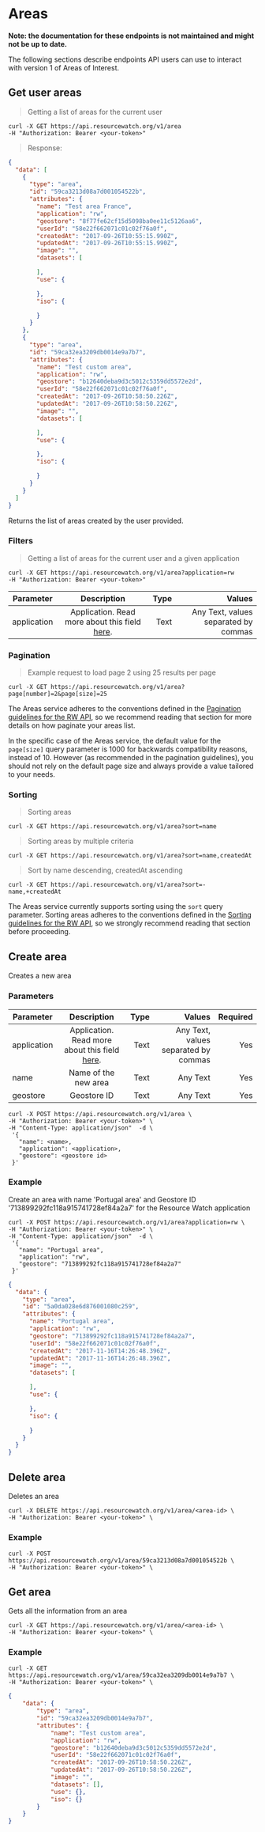 # Areas

**Note: the documentation for these endpoints is not maintained and might not be up to date.**

The following sections describe endpoints API users can use to interact with version 1 of Areas of Interest.

## Get user areas

> Getting a list of areas for the current user

```shell
curl -X GET https://api.resourcewatch.org/v1/area
-H "Authorization: Bearer <your-token>"
```

> Response:

```json
{
  "data": [
    {
      "type": "area",
      "id": "59ca3213d08a7d001054522b",
      "attributes": {
        "name": "Test area France",
        "application": "rw",
        "geostore": "8f77fe62cf15d5098ba0ee11c5126aa6",
        "userId": "58e22f662071c01c02f76a0f",
        "createdAt": "2017-09-26T10:55:15.990Z",
        "updatedAt": "2017-09-26T10:55:15.990Z",
        "image": "",
        "datasets": [

        ],
        "use": {

        },
        "iso": {

        }
      }
    },
    {
      "type": "area",
      "id": "59ca32ea3209db0014e9a7b7",
      "attributes": {
        "name": "Test custom area",
        "application": "rw",
        "geostore": "b12640deba9d3c5012c5359dd5572e2d",
        "userId": "58e22f662071c01c02f76a0f",
        "createdAt": "2017-09-26T10:58:50.226Z",
        "updatedAt": "2017-09-26T10:58:50.226Z",
        "image": "",
        "datasets": [

        ],
        "use": {

        },
        "iso": {

        }
      }
    }
  ]
}
```

Returns the list of areas created by the user provided.

### Filters

> Getting a list of areas for the current user and a given application

```shell
curl -X GET https://api.resourcewatch.org/v1/area?application=rw
-H "Authorization: Bearer <your-token>"
```

Parameter    |        Description |    Type |                                 Values |
------------ | :----------------: | ------: | -------------------------------------: |
application  |        Application. Read more about this field [here](/reference.html#applications). |    Text |  Any Text, values separated by commas

### Pagination

> Example request to load page 2 using 25 results per page

```shell
curl -X GET https://api.resourcewatch.org/v1/area?page[number]=2&page[size]=25
```

The Areas service adheres to the conventions defined in the [Pagination guidelines for the RW API](/reference.html#pagination), so we recommend reading that section for more details on how paginate your areas list.

In the specific case of the Areas service, the default value for the `page[size]` query parameter is 1000 for backwards compatibility reasons, instead of 10. However (as recommended in the pagination guidelines), you should not rely on the default page size and always provide a value tailored to your needs.

### Sorting

> Sorting areas

```shell
curl -X GET https://api.resourcewatch.org/v1/area?sort=name
```

> Sorting areas by multiple criteria

```shell
curl -X GET https://api.resourcewatch.org/v1/area?sort=name,createdAt
```

> Sort by name descending, createdAt ascending

```shell
curl -X GET https://api.resourcewatch.org/v1/area?sort=-name,+createdAt
```

The Areas service currently supports sorting using the `sort` query parameter. Sorting areas adheres to the conventions defined in the [Sorting guidelines for the RW API](/reference.html#sorting), so we strongly recommend reading that section before proceeding.

## Create area

Creates a new area

### Parameters

Parameter | Description | Type | Values | Required |
--------- | :---------: | ---: | -----: | -------: |
application | Application. Read more about this field [here](/reference.html#applications). | Text | Any Text, values separated by commas | Yes |
name      | Name of the new area | Text | Any Text | Yes |
geostore  | Geostore ID  | Text | Any Text | Yes |

```shell
curl -X POST https://api.resourcewatch.org/v1/area \
-H "Authorization: Bearer <your-token>" \
-H "Content-Type: application/json"  -d \
 '{
   "name": <name>,
   "application": <application>,
   "geostore": <geostore id>
 }'
```

### Example

Create an area with name 'Portugal area' and Geostore ID '713899292fc118a915741728ef84a2a7' for the Resource Watch application

```shell
curl -X POST https://api.resourcewatch.org/v1/area?application=rw \
-H "Authorization: Bearer <your-token>" \
-H "Content-Type: application/json"  -d \
 '{
   "name": "Portugal area",
   "application": "rw",
   "geostore": "713899292fc118a915741728ef84a2a7"
 }'
```

```json
{
  "data": {
    "type": "area",
    "id": "5a0da028e6d876001080c259",
    "attributes": {
      "name": "Portugal area",
      "application": "rw",
      "geostore": "713899292fc118a915741728ef84a2a7",
      "userId": "58e22f662071c01c02f76a0f",
      "createdAt": "2017-11-16T14:26:48.396Z",
      "updatedAt": "2017-11-16T14:26:48.396Z",
      "image": "",
      "datasets": [

      ],
      "use": {

      },
      "iso": {

      }
    }
  }
}
```

## Delete area

Deletes an area

```shell
curl -X DELETE https://api.resourcewatch.org/v1/area/<area-id> \
-H "Authorization: Bearer <your-token>" \
```

### Example

```shell
curl -X POST https://api.resourcewatch.org/v1/area/59ca3213d08a7d001054522b \
-H "Authorization: Bearer <your-token>" \
```

## Get area

Gets all the information from an area

```shell
curl -X GET https://api.resourcewatch.org/v1/area/<area-id> \
-H "Authorization: Bearer <your-token>" \
```

### Example

```shell
curl -X GET https://api.resourcewatch.org/v1/area/59ca32ea3209db0014e9a7b7 \
-H "Authorization: Bearer <your-token>" \
```

```json
{
    "data": {
        "type": "area",
        "id": "59ca32ea3209db0014e9a7b7",
        "attributes": {
            "name": "Test custom area",
            "application": "rw",
            "geostore": "b12640deba9d3c5012c5359dd5572e2d",
            "userId": "58e22f662071c01c02f76a0f",
            "createdAt": "2017-09-26T10:58:50.226Z",
            "updatedAt": "2017-09-26T10:58:50.226Z",
            "image": "",
            "datasets": [],
            "use": {},
            "iso": {}
        }
    }
}
```

